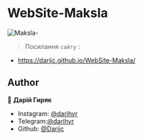 # WebSite-Maksla
![Maksla-](https://user-images.githubusercontent.com/65566730/111658586-287e7900-8815-11eb-991a-1344e44c84b0.gif)
> Посилання ``` сайту ``` :
- https://darijc.github.io/WebSite-Maksla/

## Author

👤 **Дарій Гиряк**

- Instagram: [@darihyr](https://www.instagram.com/darihyr)
- Telegram:[@darihyr](https://www.instagram.com/darihyr)
- Github: [@Darijc](https://github.com/Darijc)

